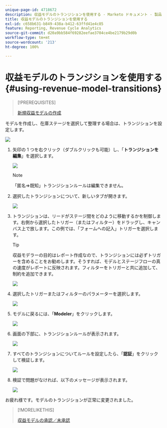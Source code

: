 ```yaml
---
unique-page-id: 4718672
description: 収益モデルのトランジションを使用する - Marketo ドキュメント - 製品ドキュメント
title: 収益モデルのトランジションを使用する
exl-id: c658b631-b849-438a-b412-63ffd41e4c85
feature: Reporting, Revenue Cycle Analytics
source-git-commit: d20a9bb584f69282eefae3704ce4be2179b29d0b
workflow-type: tm+mt
source-wordcount: '213'
ht-degree: 100%

---
```


# 収益モデルのトランジションを使用する {#using-revenue-model-transitions}

>[!PREREQUISITES]
>
>[新規収益モデルの作成](/help/marketo/product-docs/reporting/revenue-cycle-analytics/revenue-cycle-models/create-a-new-revenue-model.md)

モデルを作成し、在庫ステージを選択して整理する場合は、トランジションを設定します。

![](assets/one-2.png)

1. 矢印の 1 つを右クリック（ダブルクリックも可能）し、「**トランジションを編集**」を選択します。

   ![](assets/two-2.png)

   >[!NOTE]
   >
   >「匿名⇒既知」トランジションルールは編集できません。

1. 選択したトランジションについて、新しいタブが開きます。

   ![](assets/three-1.png)

1. トランジションは、リードがステージ間をどのように移動するかを制御します。右側から選択したトリガー（またはフィルター）をドラッグし、キャンバス上で放します。この例では、「フォームへの記入」トリガーを選択します。

   >[!TIP]
   >
   >収益モデラーの目的はレポート作成なので、トランジションには必ずトリガーを含めることをお勧めします。そうすれば、モデルとステージフローの真の速度がレポートに反映されます。フィルターをトリガーと共に追加して、制約を追加できます。

   ![](assets/four-2.png)

1. 選択したトリガーまたはフィルターのパラメーターを選択します。

   ![](assets/five-2.png)

1. モデルに戻るには、「**Modeler**」をクリックします。

   ![](assets/six.png)

1. 画面の下部に、トランジションルールが表示されます。

   ![](assets/seven.png)

1. すべてのトランジションについてルールを設定したら、「**認証**」をクリックして検証します。

   ![](assets/eight.png)

1. 検証で問題がなければ、以下のメッセージが表示されます。

   ![](assets/nine.png)

お疲れ様です。モデルのトランジションが正常に変更されました。

>[!MORELIKETHIS]
>
>[収益モデルの承認／未承認](/help/marketo/product-docs/reporting/revenue-cycle-analytics/revenue-cycle-models/approve-unapprove-a-revenue-model.md)
